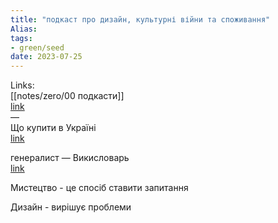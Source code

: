 ```yaml
---
title: "подкаст про дизайн, культурні війни та споживання"
Alias: 
tags:
- green/seed
date: 2023-07-25
---
```

Links:  
[[notes/zero/00 подкасти]]  
[link](https://youtu.be/S6utMtO8Iyc)  
—  
Що купити в Україні  
[link](https://www.spendwithukraine.com/)  

генералист — Викисловарь  
[link](https://ru.wiktionary.org/wiki/%D0%B3%D0%B5%D0%BD%D0%B5%D1%80%D0%B0%D0%BB%D0%B8%D1%81%D1%82)  


Мистецтво - це спосіб ставити запитання

Дизайн - вирішує проблеми

